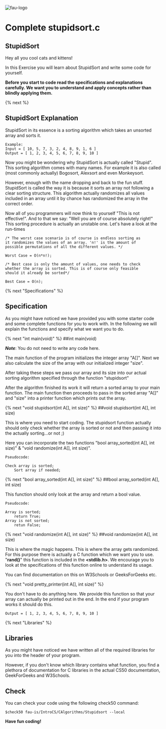 ![fau-logo](https://www.fau.de/files/2016/02/fb-ww-logo-preview.jpg)
# Complete stupidsort.c

## StupidSort
Hey all you cool cats and kittens! 

In this Exercise you will learn about StupidSort and write some code for yourself.

**Before you start to code read the specifications and explanations carefully. We want you 
to understand and apply concepts rather than blindly applying them.**

{% next %}
## StupidSort Explanation
StupidSort in its essence is a sorting algorithm which takes an unsorted array and sorts it.
~~~
Example: 
Input = [ 10, 5, 7, 3, 2, 4, 8, 9, 1, 6 ] 
Output = [ 1, 2, 3, 4, 5, 6, 7, 8, 9, 10 ]
~~~
Now you might be wondering why StupidSort is actually called "Stupid". This sorting algorithm comes
with many names. For example it is also called (most commonly actually) Bogosort, Alexsort and even 
Monkeysort. 

However, enough with the name dropping and back to the fun stuff. StupidSort is called
the way it is because it sorts an array not following a clear sorting structure. This algorithm 
actually randomizes all values included in an array until it by chance has randomized the array 
in the correct order.

Now all of you programmers will now think to yourself "This is not effective!". And to that we say: "Well you are 
of course absolutely right!" This sorting procedure is actually an unstable one. Let's have a look 
at the run-times
~~~
/* The worst case scenario is of course is endless sorting as 
it randomizes the values of an array. 'n!' is the amount of
possible permutations of all the different values. */

Worst Case = O(n*n!);

/* Best case is only the amount of values, one needs to check
whether the array is sorted. This is of course only feasible
should it already be sorted*/

Best Case = O(n);
~~~
  
{% next "Specifications" %}

## Specification
As you might have noticed we have provided you with some starter code and some
complete functions for you to work with. In the following we will explain the functions
and specify what we want you to do.

{% next "int main(void)" %}
##int main(void)

***Note***: You do not need to write any code here.

The main function of the program initializes the integer array "A[]". Next
we also calculate the size of the array with our initialized integer "size".

After taking these steps we pass our array and its size into our actual sorting algorithm
specified through the function "stupidsort"

After the algorithm finished its work it will return a sorted array to your main
function. The main function then proceeds to pass in the sorted array "A[]" and "size"
into a printer function which prints out the array. 

{% next "void stupidsort(int A[], int size)" %}
##void stupidsort(int A[], int size)

This is where you need to start coding. The stupidsort function actually should only
check whether the array is sorted or not and then passing it into the actually sorting...or not ;)

Here you can incorporate the two functions "bool array_sorted(int A[], int size)" & 
"void randomize(int A[], int size)".

~~~
Pseudocode:

Check array is sorted;
    Sort array if needed;

~~~

{% next "bool array_sorted(int A[], int size)" %}
##bool array_sorted(int A[], int size)

This function should only look at the array and return a bool value.
~~~
Pseudocode:

Array is sorted;
    return True;
Array is not sorted;
    retun False;
~~~

{% next "void randomize(int A[], int size)" %}
##void randomize(int A[], int size)

This is where the magic happens. This is where the array gets randomized.
For this purpose there is actually a C function which we want you to use.
"**rand()**" this function is included in the **<stdlib.h>**. We encourage you 
to look at the specifications of this function online to understand its usage.

You can find documentation on this on W3Schools or GeeksForGeeks etc.

{% next "void pretty_printer(int A[], int size)" %}

You don't have to do anything here. We provide this function so that your array
can actually be printed out in the end. In the end if your program works
it should do this. 
~~~
Output = [ 1, 2, 3, 4, 5, 6, 7, 8, 9, 10 ]
~~~

{% next "Libraries" %}

## Libraries
As you might have noticed we have written all of the required libraries for you into the header
of your program.

However, if you don't know which library contains what function, you find a plethora of documentation for
C libraries in the actual CS50 documentation, GeekForGeeks and W3Schools.

## Check 

You can check your code using the following check50 command:

~~~
$check50 fau-is/IntroCS/CAlgorithms/Stupidsort --local
~~~

**Have fun coding!**

